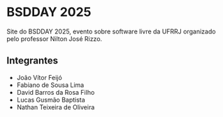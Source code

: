 # BSDDAY 2025

Site do BSDDAY 2025, evento sobre software livre da UFRRJ organizado pelo professor Nilton José Rizzo.

## Integrantes

- João Vítor Feijó
- Fabiano de Sousa Lima
- David Barros da Rosa Filho
- Lucas Gusmão Baptista
- Nathan Teixeira de Oliveira